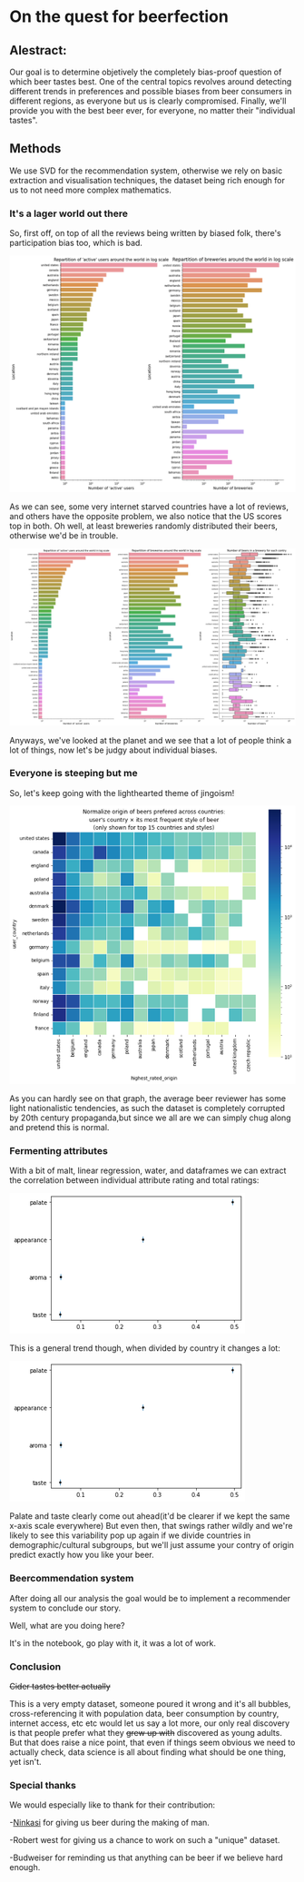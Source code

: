 # On the quest for beerfection

## Alestract:
Our goal is to determine objetively the completely bias-proof question of which beer tastes best. One of the central topics revolves around detecting different trends in preferences and possible biases from beer consumers in different regions, as everyone but us is clearly compromised. Finally, we'll provide you with the best beer ever, for everyone, no matter their "individual tastes".

## Methods

We use SVD for the recommendation system, otherwise we rely on basic extraction and visualisation techniques, the dataset being rich enough for us to not need more complex mathematics.

### It's a lager world out there

So, first off, on top of all the reviews being written by biased folk, there's participation bias too, which is bad.

![Internet and beer access rarely match](/adapassets/brewerybycountries.png)

As we can see, some very internet starved countries have a lot of reviews, and others have the opposite problem, we also notice that the US scores top in both. Oh well, at least breweries randomly distributed their beers, otherwise we'd be in trouble.

![Number of beers doesn't correlate to anything](/adapassets/beersperbrewery.png)

Anyways, we've looked at the planet and we see that a lot of people think a lot of things, now let's be judgy about individual biases.

### Everyone is steeping but me

So, let's keep going with the lighthearted theme of jingoism!

![People like whatever beer's at home](/adapassets/jingoism.png)

As you can hardly see on that graph, the average beer reviewer has some light nationalistic tendencies, as such the dataset is completely corrupted by 20th century propaganda,but since we all are we can simply chug along and pretend this is normal.

### Fermenting attributes

With a bit of malt, linear regression, water, and dataframes we can extract the correlation between individual attribute rating and total ratings:

![If beer tastes better it tastes better, whodathunkit](/adapassets/correlations.png)

This is a general trend though, when divided by country it changes a lot:

![Beer appreciation is culturally dependent, but mine's best](/adapassets/correlations.png)

Palate and taste clearly come out ahead(it'd be clearer if we kept the same x-axis scale everywhere) But even then, that swings rather wildly and we're likely to see this variability pop up again if we divide countries in demographic/cultural subgroups, but we'll just assume your contry of origin predict exactly how you like your beer.

### Beercommendation system

After doing all our analysis the goal would be to implement a recommender system to conclude our story.

Well, what are you doing here?

It's in the notebook, go play with it, it was a lot of work.
### Conclusion

~~Cider tastes better actually~~

This is a very empty dataset, someone poured it wrong and it's all bubbles, cross-referencing it with population data, beer consumption by country, internet access, etc etc would let us say a lot more, our only real discovery is that people prefer what they ~~grew up with~~ discovered as young adults. But that does raise a nice point, that even if things seem obvious we need to actually check, data science is all about finding what should be one thing, yet isn't.

### Special thanks

We would especially like to thank for their contribution:

-[Ninkasi](https://en.wikipedia.org/wiki/Ninkasi) for giving us beer during the making of man.

-Robert west for giving us a chance to work on such a "unique" dataset.

-Budweiser for reminding us that anything can be beer if we believe hard enough. 
